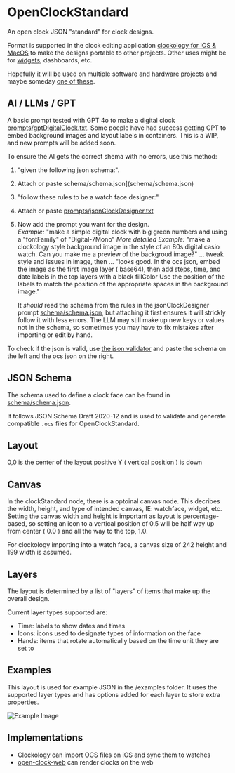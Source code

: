 # OpenClockStandard
An open clock JSON "standard" for clock designs.  

Format is supported in the clock editing application [clockology for iOS & MacOS](https://clockologyapp.com/) to make the designs portable to other projects.  Other uses might be for [widgets](https://widgetyapp.com/), dashboards, etc. 

Hopefully it will be used on multiple software and [hardware](https://github.com/sqfmi/Watchy) [projects](https://github.com/wiz78/WeatherClock) and maybe someday [one of these](https://github.com/Open-Smartwatch/open-smartwatch.github.io).

## AI / LLMs / GPT

A basic prompt tested with GPT 4o to make a digital clock [prompts/gptDigitalClock.txt](prompts/gptDigitalClock.txt).  Some poeple have had success getting GPT to embed background images and layout labels in containers.  This is a WIP, and new prompts will be added soon.

To ensure the AI gets the correct shema with no errors, use this method:

1. "given the following json schema:". 
2. Attach or paste schema/schema.json](schema/schema.json)
3. "follow these rules to be a watch face designer:" 
4. Attach or paste [prompts/jsonClockDesigner.txt](prompts/jsonClockDesigner.txt)
5. Now add the prompt you want for the design.  
	*Example:* "make a simple digital clock with big green numbers and using a "fontFamily" of "Digital-7Mono"
	*More detailed Example:* "make a clockology style background image in the style of an 80s digital casio watch. Can you make me a preview of the backgroud image?"
	... tweak style and issues in image, then ...
	"looks good.  In the ocs json, embed the image as the first image layer ( base64), then add steps, time, and date labels in the top layers with a black fillColor Use the position of the labels to match the position of the appropriate spaces in the background image."

	It *should* read the schema from the rules in the jsonClockDesigner prompt [schema/schema.json](schema/schema.json), but attaching it first ensures it will strickly follow it with less errors.  The LLM may still make up new keys or values not in the schema, so sometimes you may have to fix mistakes after importing or edit by hand.  

To check if the json is valid, use [the json validator](https://www.jsonschemavalidator.net/) and paste the schema on the left and the ocs json on the right.

## JSON Schema

The schema used to define a clock face can be found in [schema/schema.json](schema/schema.json).

It follows JSON Schema Draft 2020-12 and is used to validate and generate compatible `.ocs` files for OpenClockStandard.

## Layout

0,0 is the center of the layout
positive Y ( vertical position ) is down

## Canvas

In the clockStandard node, there is a optoinal canvas node.  This decribes the width, height, and type of intended canvas, IE: watchface, widget, etc.  Setting the canvas width and height is important as layout is percentage-based, so setting an icon to a vertical position of 0.5 will be half way up from center ( 0.0 ) and all the way to the top, 1.0.

For clockology importing into a watch face, a canvas size of 242 height and 199 width is assumed.

## Layers

The layout is determined by a list of "layers" of items that make up the overall design.  

Current layer types supported are:
* Time: labels to show dates and times
* Icons: icons used to designate types of information on the face
* Hands: items that rotate automatically based on the time unit they are set to

## Examples

This layout is used for example JSON in the /examples folder.  It uses the supported layer types and has options added for each layer to store extra properties.

![Example Image](images/Examples.JPG)


## Implementations

* [Clockology](https://clockologyapp.com/) can import OCS files on iOS and sync them to watches
* [open-clock-web](https://github.com/mlc/open-clock-web/) can render clocks on the web

